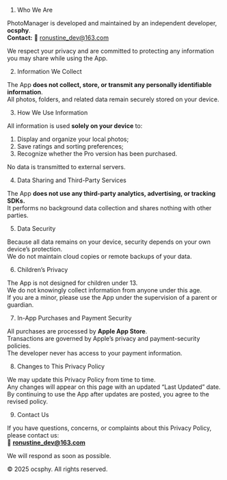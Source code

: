 
1. Who We Are

PhotoManager is developed and maintained by an independent developer, **ocsphy**.  
**Contact:** 📧 ronustine_dev@163.com  

We respect your privacy and are committed to protecting any information you may share while using the App.



2. Information We Collect

The App **does not collect, store, or transmit any personally identifiable information**.  
All photos, folders, and related data remain securely stored on your device.

3. How We Use Information

All information is used **solely on your device** to:
1. Display and organize your local photos;  
2. Save ratings and sorting preferences;  
3. Recognize whether the Pro version has been purchased.

No data is transmitted to external servers.


4. Data Sharing and Third-Party Services

The App **does not use any third-party analytics, advertising, or tracking SDKs.**  
It performs no background data collection and shares nothing with other parties.



5. Data Security

Because all data remains on your device, security depends on your own device’s protection.  
We do not maintain cloud copies or remote backups of your data.



6. Children’s Privacy

The App is not designed for children under 13.  
We do not knowingly collect information from anyone under this age.  
If you are a minor, please use the App under the supervision of a parent or guardian.


7. In-App Purchases and Payment Security

All purchases are processed by **Apple App Store**.  
Transactions are governed by Apple’s privacy and payment-security policies.  
The developer never has access to your payment information.


8. Changes to This Privacy Policy

We may update this Privacy Policy from time to time.  
Any changes will appear on this page with an updated “Last Updated” date.  
By continuing to use the App after updates are posted, you agree to the revised policy.



9. Contact Us

If you have questions, concerns, or complaints about this Privacy Policy, please contact us:  
📧 **ronustine_dev@163.com**

We will respond as soon as possible.



© 2025 ocsphy. All rights reserved.
